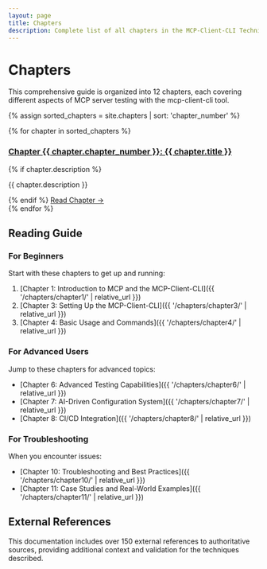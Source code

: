 ```yaml
---
layout: page
title: Chapters
description: Complete list of all chapters in the MCP-Client-CLI Technical Documentation
---
```


# Chapters

This comprehensive guide is organized into 12 chapters, each covering different aspects of MCP server testing with the mcp-client-cli tool.

{% assign sorted_chapters = site.chapters | sort: 'chapter_number' %}

<div class="chapters-grid">
{% for chapter in sorted_chapters %}
<div class="chapter-card">
    <h3><a href="{{ chapter.url | relative_url }}">Chapter {{ chapter.chapter_number }}: {{ chapter.title }}</a></h3>
    {% if chapter.description %}
    <p class="chapter-description">{{ chapter.description }}</p>
    {% endif %}
    <a href="{{ chapter.url | relative_url }}" class="read-more">Read Chapter →</a>
</div>
{% endfor %}
</div>

## Reading Guide

### For Beginners
Start with these chapters to get up and running:
1. [Chapter 1: Introduction to MCP and the MCP-Client-CLI]({{ '/chapters/chapter1/' | relative_url }})
2. [Chapter 3: Setting Up the MCP-Client-CLI]({{ '/chapters/chapter3/' | relative_url }})
3. [Chapter 4: Basic Usage and Commands]({{ '/chapters/chapter4/' | relative_url }})

### For Advanced Users
Jump to these chapters for advanced topics:
- [Chapter 6: Advanced Testing Capabilities]({{ '/chapters/chapter6/' | relative_url }})
- [Chapter 7: AI-Driven Configuration System]({{ '/chapters/chapter7/' | relative_url }})
- [Chapter 8: CI/CD Integration]({{ '/chapters/chapter8/' | relative_url }})

### For Troubleshooting
When you encounter issues:
- [Chapter 10: Troubleshooting and Best Practices]({{ '/chapters/chapter10/' | relative_url }})
- [Chapter 11: Case Studies and Real-World Examples]({{ '/chapters/chapter11/' | relative_url }})

## External References

This documentation includes over 150 external references to authoritative sources, providing additional context and validation for the techniques described. 